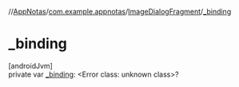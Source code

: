 //[AppNotas](../../../index.md)/[com.example.appnotas](../index.md)/[ImageDialogFragment](index.md)/[_binding](_binding.md)

# _binding

[androidJvm]\
private var [_binding](_binding.md): &lt;Error class: unknown class&gt;?
